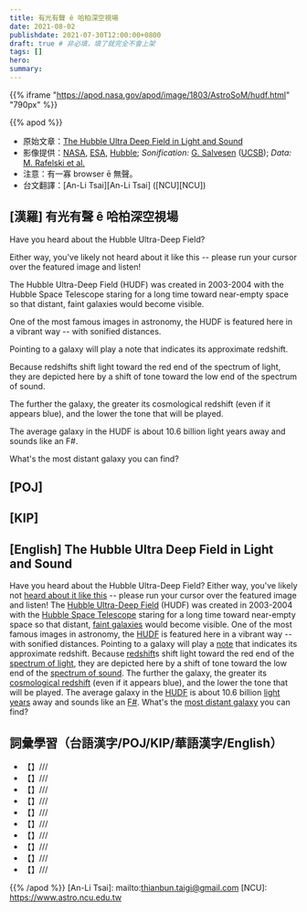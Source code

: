 ```yaml
---
title: 有光有聲 ê 哈柏深空視場
date: 2021-08-02
publishdate: 2021-07-30T12:00:00+0800
draft: true # 非必填，填了就完全不會上架
tags: []
hero:
summary:
---
```

{{% iframe "https://apod.nasa.gov/apod/image/1803/AstroSoM/hudf.html" "790px" %}}

{{% apod %}}

- 原始文章：[The Hubble Ultra Deep Field in Light and Sound](https://apod.nasa.gov/apod/ap210802.html)
- 影像提供：[NASA](https://www.nasa.gov/), [ESA](https://www.esa.int/), [Hubble](https://www.nasa.gov/mission_pages/hubble/main/index.html); *Sonification:* [G. Salvesen](https://www.colorado.edu/aps/greg-salvesen) ([UCSB](http://www.physics.ucsb.edu/)); *Data:* [M. Rafelski et al.](https://ui.adsabs.harvard.edu/abs/2015AJ....150...31R/abstract)
- 注意：有一寡 browser ē 無聲。
- 台文翻譯：[An-Li Tsai][An-Li Tsai] ([NCU][NCU])

## [漢羅] 有光有聲 ê 哈柏深空視場
Have you heard about the Hubble Ultra-Deep Field?

Either way, you've likely not heard about it like this -- please run your cursor over the featured image and listen!

The Hubble Ultra-Deep Field (HUDF) was created in 2003-2004 with the Hubble Space Telescope staring for a long time toward near-empty space so that distant, faint galaxies would become visible.

One of the most famous images in astronomy, the HUDF is featured here in a vibrant way -- with sonified distances.

Pointing to a galaxy will play a note that indicates its approximate redshift.

Because redshifts shift light toward the red end of the spectrum of light, they are depicted here by a shift of tone toward the low end of the spectrum of sound.

The further the galaxy, the greater its cosmological redshift (even if it appears blue), and the lower the tone that will be played.

The average galaxy in the HUDF is about 10.6 billion light years away and sounds like an F#.

What's the most distant galaxy you can find?



## [POJ]



## [KIP]



## [English] The Hubble Ultra Deep Field in Light and Sound
Have you heard about the Hubble Ultra-Deep Field?
Either way, you've likely not [heard about it like this][heard about it like this] -- please run your cursor over the featured image and listen!
The [Hubble Ultra-Deep Field][Hubble Ultra-Deep Field] (HUDF) was created in 2003-2004 with the [Hubble Space Telescope][Hubble Space Telescope] staring for a long time toward near-empty space so that distant, [faint galaxies][faint galaxies] would become visible.
One of the most famous images in astronomy, the [HUDF][HUDF] is featured here in a vibrant way -- with sonified distances.
Pointing to a galaxy will play a [note][note] that indicates its approximate redshift.
Because [redshift][redshift]s shift light toward the red end of the [spectrum of light][spectrum of light], they are depicted here by a shift of tone toward the low end of the [spectrum of sound][spectrum of sound].
The further the galaxy, the greater its [cosmological redshift][cosmological redshift] (even if it appears blue), and the lower the tone that will be played.
The average galaxy in the [HUDF][HUDF] is about 10.6 billion [light years][light years] away and sounds like an [F#][F#].
What's the [most distant galaxy][most distant galaxy] you can find?



## 詞彙學習（台語漢字/POJ/KIP/華語漢字/English）


- 【】///
- 【】///
- 【】///
- 【】///
- 【】///
- 【】///
- 【】///
- 【】///
- 【】///
- 【】///



{{% /apod %}}
[An-Li Tsai]: mailto:thianbun.taigi@gmail.com
[NCU]: https://www.astro.ncu.edu.tw


[heard about it like this]:https://i.pinimg.com/564x/33/63/f6/3363f6be8a0b534cd852395723dd6700.jpg
[Hubble Ultra-Deep Field]:https://en.wikipedia.org/wiki/Hubble_Ultra-Deep_Field
[Hubble Space Telescope]:https://www.nasa.gov/mission_pages/hubble/story/index.html
[faint galaxies]:https://esahubble.org/science/deep_fields/
[HUDF]:https://apod.nasa.gov/apod/ap040309.html
[note]:https://en.wikipedia.org/wiki/Musical_note
[redshift]:https://www.youtube.com/watch?v=8U4O8XB14tg
[spectrum of light]:https://science.nasa.gov/ems/01_intro
[spectrum of sound]:http://newt.phys.unsw.edu.au/jw/sound.spectrum.html
[cosmological redshift]:https://apod.nasa.gov/apod/ap130408.html
[HUDF]:https://apod.nasa.gov/apod/ap200726.html
[light years]:https://chandra.harvard.edu/photo/cosmic_distance.html
[F#]:https://en.wikipedia.org/wiki/Piano_key_frequencies
[most distant galaxy]:http://asterisk.apod.com/discuss_apod.php?date=210802
